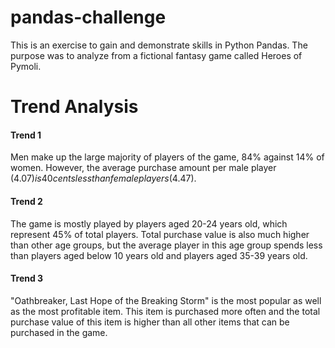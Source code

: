 # pandas-challenge

This is an exercise to gain and demonstrate skills in Python Pandas. The purpose was to analyze from a fictional fantasy game called Heroes of Pymoli.

# Trend Analysis

#### Trend 1

Men make up the large majority of players of the game, 84% against 14% of women. However, the average purchase amount per male player ($4.07) is 40 cents less than female players ($4.47).


#### Trend 2

The game is mostly played by players aged 20-24 years old, which represent 45% of total players. Total purchase value is also much higher than other age groups, but the average player in this age group spends less than players aged below 10 years old and players aged 35-39 years old.


#### Trend 3

"Oathbreaker, Last Hope of the Breaking Storm" is the most popular as well as the most profitable item. This item is purchased more often and the total purchase value of this item is higher than all other items that can be purchased in the game.
